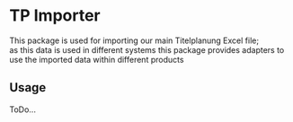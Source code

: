 # TP Importer

This package is used for importing our main Titelplanung Excel file;
<br>
as this data is used in different systems this package provides adapters to use the imported data within different products
<br>
## Usage
ToDo...